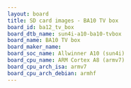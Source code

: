 ```yaml
---
layout: board
title: SD card images - BA10 TV box
board_id: ba12_tv_box
board_dtb_name: sun4i-a10-ba10-tvbox
board_name: BA10 TV box
board_maker_name: 
board_soc_name: Allwinner A10 (sun4i)
board_cpu_name: ARM Cortex A8 (armv7)
board_cpu_arch_isa: armv7
board_cpu_arch_debian: armhf
---
```

